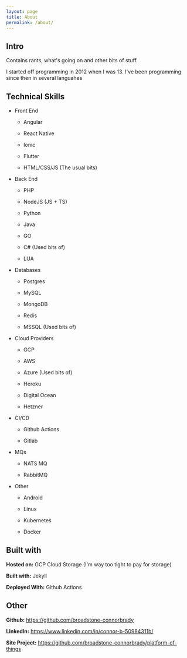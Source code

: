 ```yaml
---
layout: page
title: About
permalink: /about/
---
```


## Intro

Contains rants, what's going on and other bits of stuff.

I started off programming in 2012 when I was 13. I've been programming since then in several languahes 

  

## Technical Skills

- Front End

	- Angular

	- React Native

	- Ionic

	- Flutter

	- HTML/CSS/JS (The usual bits)

- Back End

	- PHP

	- NodeJS (JS + TS)

	- Python

	- Java

	- GO

	- C# (Used bits of)

	- LUA

- Databases

	- Postgres

	- MySQL

	- MongoDB

	- Redis

	- MSSQL (Used bits of)

- Cloud Providers

	- GCP

	- AWS

	- Azure (Used bits of)

	- Heroku

	- Digital Ocean

	- Hetzner

- CI/CD

	- Github Actions

	- Gitlab

- MQs

	- NATS MQ

	- RabbitMQ

- Other

	- Android

	- Linux

	- Kubernetes

	- Docker

  

## Built with

**Hosted on:** GCP Cloud Storage (I'm way too tight to pay for storage)

  

**Built with:** Jekyll

  

**Deployed With:** Github Actions

  

## Other

**Github:** https://github.com/broadstone-connorbrady

  

**LinkedIn:** https://www.linkedin.com/in/connor-b-50984311b/

  

**Site Project:** https://github.com/broadstone-connorbrady/platform-of-things